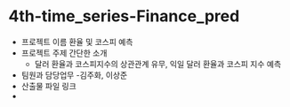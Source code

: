 # 4th-time_series-Finance_pred
- 프로젝트 이름
   환율 및 코스피 예측
- 프로젝트 주제 간단한 소개
    - 달러 환율과 코스피지수의 상관관계 유무, 익일 달러 환율과 코스피 지수 예측
- 팀원과 담당업무
    -김주화, 이상준
- 산출물 파일 링크
- 
